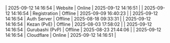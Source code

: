 | 2025-09-12 14:16:54 | Website | Online | 2025-09-12 14:16:51 |
| 2025-09-12 14:16:54 | Registration | Offline | 2025-09-09 16:40:23 |
| 2025-09-12 14:16:54 | Auth Server | Offline | 2025-08-18 09:33:31 |
| 2025-09-12 14:16:54 | Kezan (PvE) | Offline | 2025-08-03 17:58:02 |
| 2025-09-12 14:16:54 | Gurubashi (PvP) | Offline | 2025-08-23 21:44:06 |
| 2025-09-12 14:16:54 | Cloudflare | Online | 2025-09-12 14:16:51 |
